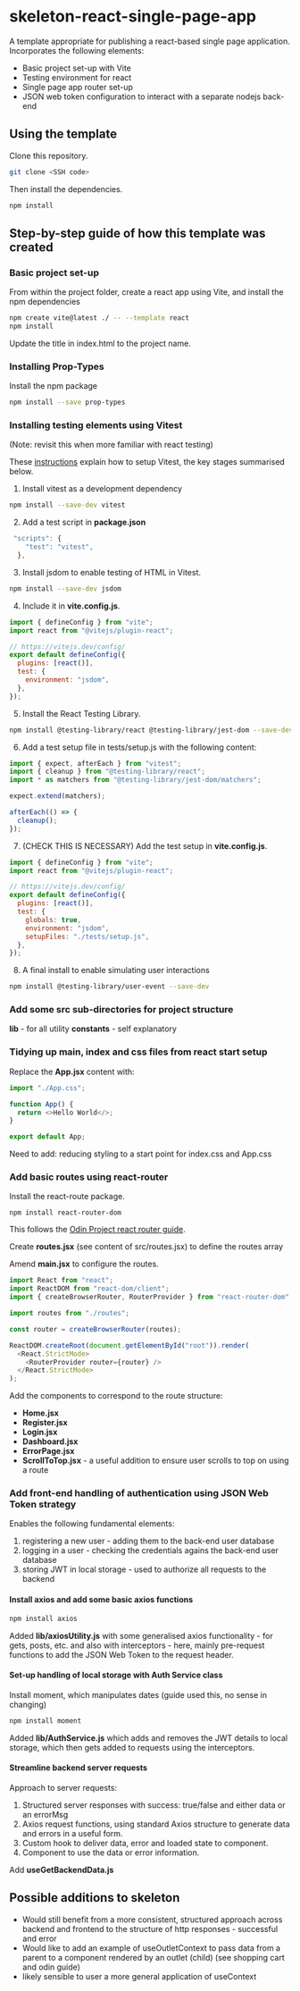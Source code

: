# skeleton-react-single-page-app

A template appropriate for publishing a react-based single page application.
Incorporates the following elements:

- Basic project set-up with Vite
- Testing environment for react
- Single page app router set-up
- JSON web token configuration to interact with a separate nodejs back-end

## Using the template

Clone this repository.

```bash
git clone <SSH code>
```

Then install the dependencies.

```bash
npm install
```

## Step-by-step guide of how this template was created

### Basic project set-up

From within the project folder, create a react app using Vite, and install the npm dependencies

```bash
npm create vite@latest ./ -- --template react
npm install
```

Update the title in index.html to the project name.

### Installing Prop-Types

Install the npm package

```bash
npm install --save prop-types
```

### Installing testing elements using Vitest

(Note: revisit this when more familiar with react testing)

These [instructions](https://www.robinwieruch.de/vitest-react-testing-library/) explain how to setup Vitest, the key stages summarised below.

1. Install vitest as a development dependency

```bash
npm install --save-dev vitest
```

2. Add a test script in **package.json**

```js
 "scripts": {
    "test": "vitest",
  },
```

3. Install jsdom to enable testing of HTML in Vitest.

```bash
npm install --save-dev jsdom
```

4. Include it in **vite.config.js**.

```js
import { defineConfig } from "vite";
import react from "@vitejs/plugin-react";

// https://vitejs.dev/config/
export default defineConfig({
  plugins: [react()],
  test: {
    environment: "jsdom",
  },
});
```

5. Install the React Testing Library.

```bash
npm install @testing-library/react @testing-library/jest-dom --save-dev
```

6. Add a test setup file in tests/setup.js with the following content:

```js
import { expect, afterEach } from "vitest";
import { cleanup } from "@testing-library/react";
import * as matchers from "@testing-library/jest-dom/matchers";

expect.extend(matchers);

afterEach(() => {
  cleanup();
});
```

7. (CHECK THIS IS NECESSARY) Add the test setup in **vite.config.js**.

```js
import { defineConfig } from "vite";
import react from "@vitejs/plugin-react";

// https://vitejs.dev/config/
export default defineConfig({
  plugins: [react()],
  test: {
    globals: true,
    environment: "jsdom",
    setupFiles: "./tests/setup.js",
  },
});
```

8. A final install to enable simulating user interactions

```bash
npm install @testing-library/user-event --save-dev
```

### Add some src sub-directories for project structure

**lib** - for all utility
**constants** - self explanatory

### Tidying up main, index and css files from react start setup

Replace the **App.jsx** content with:

```js
import "./App.css";

function App() {
  return <>Hello World</>;
}

export default App;
```

Need to add: reducing styling to a start point for index.css and App.css

### Add basic routes using react-router

Install the react-route package.

```git
npm install react-router-dom
```

This follows the [Odin Project react router guide](https://www.theodinproject.com/lessons/node-path-react-new-react-router).

Create **routes.jsx** (see content of src/routes.jsx) to define the routes array

Amend **main.jsx** to configure the routes.

```js
import React from "react";
import ReactDOM from "react-dom/client";
import { createBrowserRouter, RouterProvider } from "react-router-dom";

import routes from "./routes";

const router = createBrowserRouter(routes);

ReactDOM.createRoot(document.getElementById("root")).render(
  <React.StrictMode>
    <RouterProvider router={router} />
  </React.StrictMode>
);
```

Add the components to correspond to the route structure:

- **Home.jsx**
- **Register.jsx**
- **Login.jsx**
- **Dashboard.jsx**
- **ErrorPage.jsx**
- **ScrollToTop.jsx** - a useful addition to ensure user scrolls to top on using a route

### Add front-end handling of authentication using JSON Web Token strategy

Enables the following fundamental elements:

1. registering a new user - adding them to the back-end user database
2. logging in a user - checking the credentials agains the back-end user database
3. storing JWT in local storage - used to authorize all requests to the backend

#### Install axios and add some basic axios functions

```bash
npm install axios
```

Added **lib/axiosUtility.js** with some generalised axios functionality - for gets, posts, etc. and also with interceptors - here, mainly pre-request functions to add the JSON Web Token to the request header.

#### Set-up handling of local storage with Auth Service class

Install moment, which manipulates dates (guide used this, no sense in changing)

```bash
npm install moment
```

Added **lib/AuthService.js** which adds and removes the JWT details to local storage, which then gets added to requests using the interceptors.

#### Streamline backend server requests

Approach to server requests:

1. Structured server responses with success: true/false and either data or an errorMsg
2. Axios request functions, using standard Axios structure to generate data and errors in a useful form.
3. Custom hook to deliver data, error and loaded state to component.
4. Component to use the data or error information.

Add **useGetBackendData.js**

## Possible additions to skeleton

- Would still benefit from a more consistent, structured approach across backend and frontend to the structure of http responses - successful and error
- Would like to add an example of useOutletContext to pass data from a parent to a component rendered by an outlet (child) (see shopping cart and odin guide)
- likely sensible to user a more general application of useContext
